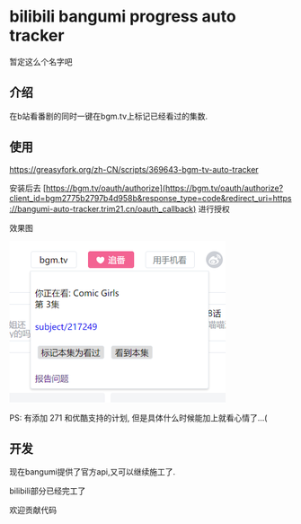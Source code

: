 # bilibili bangumi progress auto tracker

暂定这么个名字吧

## 介绍

在b站看番剧的同时一键在bgm.tv上标记已经看过的集数.


## 使用

https://greasyfork.org/zh-CN/scripts/369643-bgm-tv-auto-tracker 

安装后去 
[https://bgm.tv/oauth/authorize](https://bgm.tv/oauth/authorize?client_id=bgm2775b2797b4d958b&response_type=code&redirect_uri=https://bangumi-auto-tracker.trim21.cn/oauth_callback)
进行授权 

效果图 

![](./screenshot/bilibili.png) 

PS: 有添加 271 和优酷支持的计划, 但是具体什么时候能加上就看心情了...(

## 开发

现在bangumi提供了官方api,又可以继续施工了.

bilibili部分已经完工了

欢迎贡献代码
